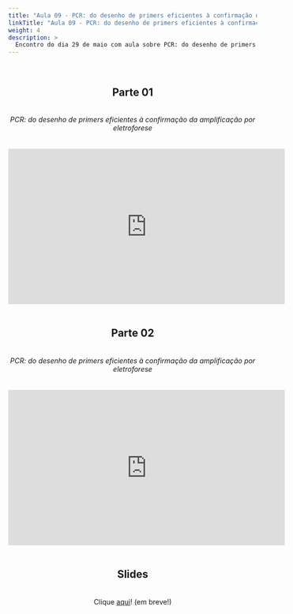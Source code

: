 ```yaml
---
title: "Aula 09 - PCR: do desenho de primers eficientes à confirmação da amplificação por eletroforese"
linkTitle: "Aula 09 - PCR: do desenho de primers eficientes à confirmação da amplificação por eletroforese"
weight: 4
description: >
  Encontro do dia 29 de maio com aula sobre PCR: do desenho de primers eficientes à confirmação da amplificação por eletroforese
---
```


<br>
<div align="center">
<h2>Parte 01</h2>
<br>
<i>PCR: do desenho de primers eficientes à confirmação da amplificação por eletroforese</i>
<br><br><br>
<iframe width="560" height="315" src="https://www.youtube.com/embed/Su6-OZ7EzX8" frameborder="0" allow="accelerometer; autoplay; clipboard-write; encrypted-media; gyroscope; picture-in-picture" allowfullscreen></iframe>
<br><br>

<h2>Parte 02</h2>
<br>
<i>PCR: do desenho de primers eficientes à confirmação da amplificação por eletroforese</i>
<br><br><br>
<iframe width="560" height="315" src="https://www.youtube.com/embed/" frameborder="0" allow="accelerometer; autoplay; clipboard-write; encrypted-media; gyroscope; picture-in-picture" allowfullscreen></iframe>
<br><br>

<h2>Slides</h2>
<br>
Clique <a href="">aqui</a>! (em breve!)
</div>